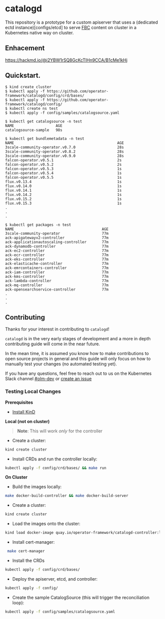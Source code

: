 # catalogd

This repository is a prototype for a custom apiserver that uses a (dedicated ectd instance)[configs/etcd] to serve [FBC](https://olm.operatorframework.io/docs/reference/file-based-catalogs/#docs) content on cluster in a Kubernetes native way on cluster.


## Enhacement 

https://hackmd.io/@i2YBW1rSQ8GcKcTIHn9CCA/B1cMe1kHj

## Quickstart. 

```
$ kind create cluster
$ kubectl apply -f https://github.com/operator-framework/catalogd/config/crd/bases/
$ kubectl apply -f https://github.com/operator-framework/catalogd/config/
$ kubectl create ns test
$ kubectl apply -f config/samples/catalogsource.yaml

$ kubectl get catalogsource -n test 
NAME                   AGE
catalogsource-sample   98s

$ kubectl get bundlemetadata -n test 
NAME                                               AGE
3scale-community-operator.v0.7.0                   28s
3scale-community-operator.v0.8.2                   28s
3scale-community-operator.v0.9.0                   28s
falcon-operator.v0.5.1                             2s
falcon-operator.v0.5.2                             2s
falcon-operator.v0.5.3                             1s
falcon-operator.v0.5.4                             1s
falcon-operator.v0.5.5                             1s
flux.v0.13.4                                       1s
flux.v0.14.0                                       1s
flux.v0.14.1                                       1s
flux.v0.14.2                                       1s
flux.v0.15.2                                       1s
flux.v0.15.3                                       1s
.
.
.

$ kubectl get packages -n test 
NAME                                        AGE
3scale-community-operator                   77m
ack-apigatewayv2-controller                 77m
ack-applicationautoscaling-controller       77m
ack-dynamodb-controller                     77m
ack-ec2-controller                          77m
ack-ecr-controller                          77m
ack-eks-controller                          77m
ack-elasticache-controller                  77m
ack-emrcontainers-controller                77m
ack-iam-controller                          77m
ack-kms-controller                          77m
ack-lambda-controller                       77m
ack-mq-controller                           77m
ack-opensearchservice-controller            77m
.
.
.
```

## Contributing
Thanks for your interest in contributing to `catalogd`!

`catalogd` is in the very early stages of development and a more in depth contributing guide will come in the near future.

In the mean time, it is assumed you know how to make contributions to open source projects in general and this guide will only focus on how to manually test your changes (no automated testing yet).

If you have any questions, feel free to reach out to us on the Kubernetes Slack channel [#olm-dev](https://kubernetes.slack.com/archives/C0181L6JYQ2) or [create an issue](https://github.com/operator-framework/catalogd/issues/new)
### Testing Local Changes
**Prerequisites**
- [Install KinD](https://kind.sigs.k8s.io/docs/user/quick-start/#installation)

**Local (not on cluster)**
> **Note**: This will work *only* for the controller
- Create a cluster:
```sh
kind create cluster
```
- Install CRDs and run the controller locally:
```sh
kubectl apply -f config/crd/bases/ && make run
```

**On Cluster**
- Build the images locally:
```sh
make docker-build-controller && make docker-build-server
```
- Create a cluster:
```sh
kind create cluster
```
- Load the images onto the cluster:
```sh
kind load docker-image quay.io/operator-framework/catalogd-controller:latest && kind load docker-image quay.io/operator-framework/catalogd-server:latest
``` 
- Install cert-manager:
```sh
 make cert-manager
```
- Install the CRDs
```sh
kubectl apply -f config/crd/bases/
```
- Deploy the apiserver, etcd, and controller: 
```sh
kubectl apply -f config/
```
- Create the sample CatalogSource (this will trigger the reconciliation loop): 
```sh
kubectl apply -f config/samples/catalogsource.yaml
```
